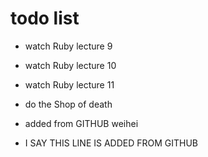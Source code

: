 # todo list 
- watch Ruby lecture 9
- watch Ruby lecture 10
- watch Ruby lecture 11
- do the Shop of death

- added from GITHUB weihei
- I SAY THIS LINE IS ADDED FROM GITHUB
